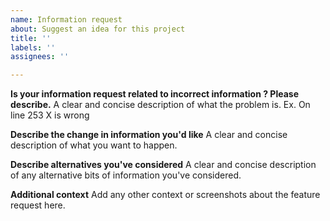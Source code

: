 ```yaml
---
name: Information request
about: Suggest an idea for this project
title: ''
labels: ''
assignees: ''

---
```


**Is your information request related to incorrect information ? Please describe.**
A clear and concise description of what the problem is. Ex. On line 253 X is wrong

**Describe the change in information you'd like**
A clear and concise description of what you want to happen.

**Describe alternatives you've considered**
A clear and concise description of any alternative bits of information you've considered.

**Additional context**
Add any other context or screenshots about the feature request here.
